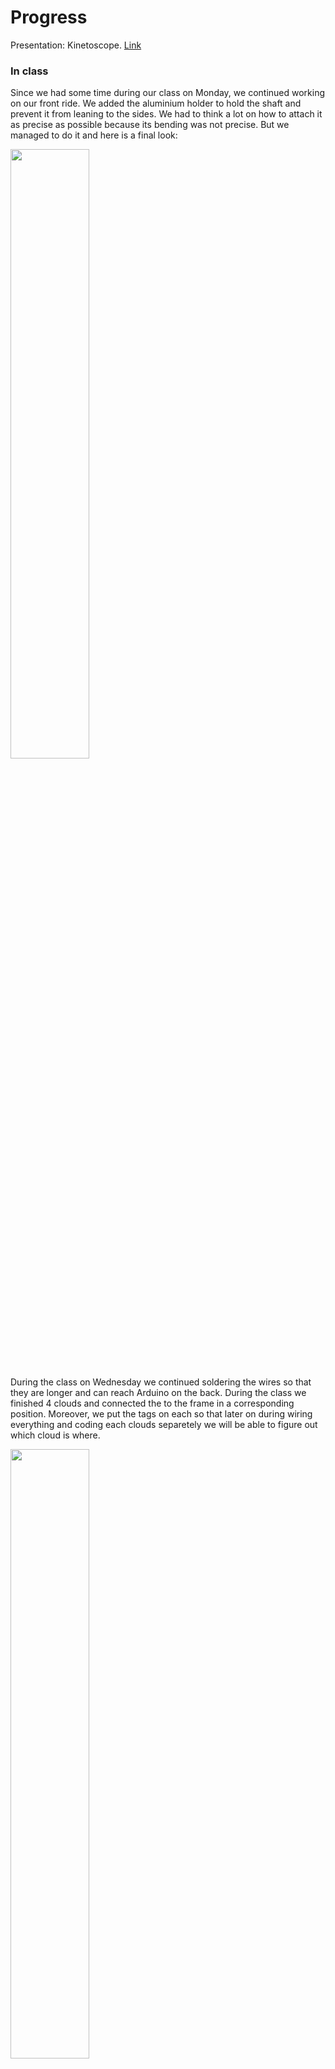 # Progress
Presentation: Kinetoscope. [Link](https://www.canva.com/design/DAGBopYjjKA/2alR02OHYtEwDWe5YRsPSA/edit?utm_content=DAGBopYjjKA&utm_campaign=designshare&utm_medium=link2&utm_source=sharebutton)

### In class
Since we had some time during our class on Monday, we continued working on our front ride. We added the aluminium holder to hold the shaft and prevent it from leaning to the sides. We had to think a lot on how to attach it as precise as possible because its bending was not precise. But we managed to do it and here is a final look:

<img src="https://github.com/lizadat/MachineLab/assets/98390904/6762129a-1a6f-4401-9847-fa3493d217cb" width="50%" height="50%">


During the class on Wednesday we continued soldering the wires so that they are longer and can reach Arduino on the back. During the class we finished 4 clouds and connected the to the frame in a corresponding position. Moreover, we put the tags on each so that later on during wiring everything and coding each clouds separetely we will be able to figure out which cloud is where. 

<img src="https://github.com/lizadat/MachineLab/assets/98390904/6b3315fa-10e2-4316-a014-2c2230c119be" width="50%" height="50%">


### Homework
After the classtime we finished all the clouds and attached them. We might change the heigh of each cloud later on, but currently it looks pretty well. Soldering and making all the clouds in general was quite a repetitive and not fun task to do, but it helped to practice my soldering skills. 
Before we had the 

Professor has helped to figure out the code for the cloud to fade. Previously we had an issue with delay, so we used the millis method as the result. 
I combined the code for the neopixel fading the the servo motor. 


<details>
<summary>Click to toggle contents of code for the motor with new degree values</summary>

```
//
// fadeNeoWithouDelay
//
// This program fades the three colors of NeoPixel without using delay
// By default, each color goes from 0 to 255 in increments of 1
// but the red values can be changed with setRedValues(). Of course 
// similar functions for green and blue can also be written. This is 
// left as an exercise to the reader.

// 03 Apr 2024 - MS - Initial entry

#include <Servo.h>
#include <Adafruit_NeoPixel.h>

// SERVO PIN NUM 9!!!!
Servo myservo;

int pos = 95;  

int beginPos = 95;   // initial position of the servo
int targetPos = 115;   // target position of the servo
int step = 1;  // step size for each movement
unsigned long previousMillisMotor = 0;
const long interval_motor = 100;

class NeoPixelFader
{
    int neoPixelPin;
    int numberOfPixels;
    int delayBetweenSteps; // this could be per each color too

    // these are initial values that can be
    // changed with setRedRange etc.
    //
    // really this should be in a sub-class
    // because they all do the same thing
    // just with different variables
    uint8_t redMinValue = 0;
    uint8_t redMaxValue = 255;
    uint8_t redCurrentValue = 0;
    uint8_t redIncrementAmount = 1;
    unsigned long redPreviousMillis = 0;

    uint8_t greenMinValue = 0;
    uint8_t greenMaxValue = 255;
    uint8_t greenCurrentValue = 0;
    uint8_t greenIncrementAmount = 1;
    unsigned long greenPreviousMillis = 0;

    uint8_t blueMinValue = 0;
    uint8_t blueMaxValue = 255;
    uint8_t blueCurrentValue = 0;
    uint8_t blueIncrementAmount = 1;
    unsigned long bluePreviousMillis = 0;

    Adafruit_NeoPixel pixels;

    // Constructor
  public:
    NeoPixelFader(int _neoPixelPin, int _numberOfPixels,
                  int _delayBetweenSteps)
    {
      neoPixelPin = _neoPixelPin;
      numberOfPixels = _numberOfPixels;
      delayBetweenSteps = _delayBetweenSteps;
      // currently every color gets the same delay
      // but this could also be configured individually

      pixels = Adafruit_NeoPixel(numberOfPixels, neoPixelPin, NEO_GRB + NEO_KHZ800);
    }

    void begin()
    {
      pixels.begin();
    }

    void setRedValues(
      uint8_t _redMinValue,
      uint8_t _redMaxValue,
      uint8_t _redCurrentValue,
      uint8_t _redIncrementAmount)
    {
      redMinValue = _redMinValue;
      redMaxValue = _redMaxValue;
      redCurrentValue = _redCurrentValue;
      redIncrementAmount = _redIncrementAmount;
    }

    void update()
    {
      updateRed();
      updateGreen();
      updateBlue();
    }

    // for debugging
    void print() {
      Serial.print("Red = ");
      Serial.print(redCurrentValue);
      Serial.print("\tGreen = ");
      Serial.print(greenCurrentValue);
      Serial.print("\tBlue = ");
      Serial.print(blueCurrentValue);
      Serial.println();
    }

    void updateRed() {
      unsigned long currentMillis = millis();
      if (currentMillis - redPreviousMillis >= delayBetweenSteps) {

        // calculate the next value of colors
        redCurrentValue += redIncrementAmount;

        // If we've reached the minimum or maximum, change direction
        if ((redCurrentValue >= redMaxValue) || (redCurrentValue <= redMinValue)) {
          redIncrementAmount = -redIncrementAmount;
        }

        // update the NeoPixels
        for (int i = 0; i < numberOfPixels; i++) {
          pixels.setPixelColor(i, redCurrentValue, greenCurrentValue, blueCurrentValue);
        }
        pixels.show();

        // update previousMillis
        redPreviousMillis = currentMillis;
      }
    }

    void updateGreen() {
      unsigned long currentMillis = millis();
      if (currentMillis - greenPreviousMillis >= delayBetweenSteps) {

        // calculate the next value of colors
        greenCurrentValue += greenIncrementAmount;

        // If we've reached the minimum or maximum, change direction
        if ((greenCurrentValue >= greenMaxValue) || (greenCurrentValue <= greenMinValue)) {
          greenIncrementAmount = -greenIncrementAmount;
        }

        // update the NeoPixels
        for (int i = 0; i < numberOfPixels; i++) {
          pixels.setPixelColor(i, redCurrentValue, greenCurrentValue, blueCurrentValue);
        }
        pixels.show();

        // update previousMillis
        greenPreviousMillis = currentMillis;
      }
    }

    void updateBlue()
    {
      unsigned long currentMillis = millis();
      if (currentMillis - bluePreviousMillis >= delayBetweenSteps) {

        // calculate the next value of colors
        blueCurrentValue += blueIncrementAmount;

        // If we've reached the minimum or maximum, change direction
        if ((blueCurrentValue >= blueMaxValue) || (blueCurrentValue <= blueMinValue)) {
          blueIncrementAmount = -blueIncrementAmount;
        }

        // update the NeoPixels
        for (int i = 0; i < numberOfPixels; i++) {
          pixels.setPixelColor(i, redCurrentValue, greenCurrentValue, blueCurrentValue);
        }
        pixels.show();

        // update previousMillis
        bluePreviousMillis = currentMillis;
      }
    }
};

void motor_check(){
  unsigned long currentMillisMotor = millis();  // get the current time
  // check if it's time to move the servo
  if (currentMillisMotor - previousMillisMotor >= interval_motor) {
    previousMillisMotor = currentMillisMotor;

    // move the servo towards the target position
    pos += step;
    if (pos >= targetPos || pos <= 95) {
      step *= -1; // Reverse direction when reaching target position or start position
    }
    myservo.write(pos);  // move the servo to the new position
  }
}


// pin, number of pixels, delay between steps
NeoPixelFader cloud1(A5, 20, 10); 

void setup() {
  Serial.begin(9600);
  myservo.attach(9); 
  myservo.write(pos);
  // parameters are
  // redMinValue, redMaxValue, redCurrentValue,redIncrementAmount)
  cloud1.setRedValues( 50, 100, 100, -1);
  cloud1.begin();
}

void loop() {
  motor_check();
  cloud1.update();
  // cloud1.print();
}
```
</details>


In the end everything worked out well. The motor and neopixel go together. Here is a video of it from two perspectives: side and front. 

https://github.com/lizadat/MachineLab/assets/98390904/0223217a-064d-4cd7-b2d7-1dcaed947f9b


https://github.com/lizadat/MachineLab/assets/98390904/4e4c089b-9ab0-4191-966d-636d5fe0a6d5


Problems we are facing:
We need to laser cut the cars, but the laser cutter in the lab broke. We reached out to the advanced workshop, so maybe they will be able to help us. 

In order to make progress in wiring all our moving object we will use two additional things:
1. Motor driver in order to control the speed and on/off stage of the motors of the ride. It was alredy attached, we just need to add the code to the common code.
   
<img src="https://github.com/lizadat/MachineLab/assets/98390904/1acd8885-a1c6-482d-89b8-1e75b2c49489" width="50%" height="50%">

2. We got from the professor additional power supply, because powering all Neopixel by Arduino will be a bad idea. 

Future steps: 
- We will add more clouds to the code and will connect them to the Arduino and use additional voltage for neopixel
- We will figure out how to laser cut the cars
- We will 3D print the holders for the cars
- We will start working on the design for a bottom of the ride. We want to laser cut the skylines of different cities to fill that space and craete an illusion that the ride is very high. Also we plan to paint the back plane in blueish colors as it is the sky. 

